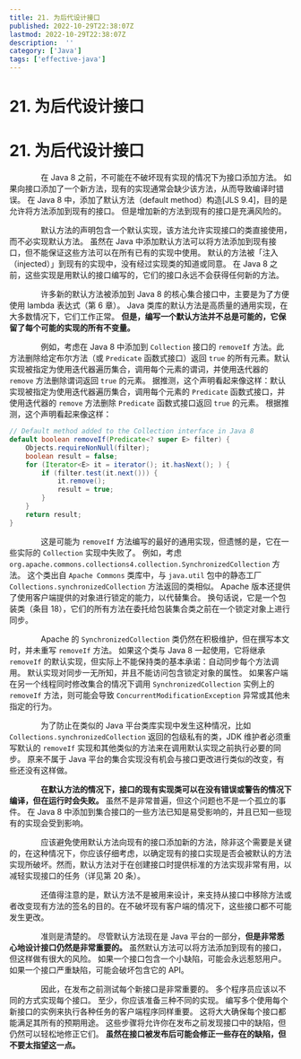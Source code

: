 ```yaml
---
title: 21. 为后代设计接口
published: 2022-10-29T22:38:07Z
lastmod: 2022-10-29T22:38:07Z
description:  ''
category: ['Java']
tags: ['effective-java']
---
```

# 21. 为后代设计接口

# 21. 为后代设计接口

　　　　在 Java 8 之前，不可能在不破坏现有实现的情况下为接口添加方法。 如果向接口添加了一个新方法，现有的实现通常会缺少该方法，从而导致编译时错误。 在 Java 8 中，添加了默认方法（default method）构造[JLS 9.4]，目的是允许将方法添加到现有的接口。 但是增加新的方法到现有的接口是充满风险的。

　　　　默认方法的声明包含一个默认实现，该方法允许实现接口的类直接使用，而不必实现默认方法。 虽然在 Java 中添加默认方法可以将方法添加到现有接口，但不能保证这些方法可以在所有已有的实现中使用。 默认的方法被「注入（injected）」到现有的实现中，没有经过实现类的知道或同意。 在 Java 8 之前，这些实现是用默认的接口编写的，它们的接口永远不会获得任何新的方法。

　　　　许多新的默认方法被添加到 Java 8 的核心集合接口中，主要是为了方便使用 lambda 表达式（第 6 章）。 Java 类库的默认方法是高质量的通用实现，在大多数情况下，它们工作正常。 **但是，编写一个默认方法并不总是可能的，它保留了每个可能的实现的所有不变量。**

　　　　例如，考虑在 Java 8 中添加到 `Collection` 接口的 `removeIf` 方法。此方法删除给定布尔方法（或 `Predicate` 函数式接口）返回 `true` 的所有元素。默认实现被指定为使用迭代器遍历集合，调用每个元素的谓词，并使用迭代器的 `remove` 方法删除谓词返回 `true` 的元素。 据推测，这个声明看起来像这样：默认实现被指定为使用迭代器遍历集合，调用每个元素的 `Predicate` 函数式接口，并使用迭代器的 `remove` 方法删除 `Predicate` 函数式接口返回 `true` 的元素。 根据推测，这个声明看起来像这样：

```java
// Default method added to the Collection interface in Java 8
default boolean removeIf(Predicate<? super E> filter) {
    Objects.requireNonNull(filter);
    boolean result = false;
    for (Iterator<E> it = iterator(); it.hasNext(); ) {
        if (filter.test(it.next())) {
            it.remove();
            result = true;
        }
    }
    return result;
}
```

　　　　这是可能为 `removeIf` 方法编写的最好的通用实现，但遗憾的是，它在一些实际的 `Collection` 实现中失败了。 例如，考虑 `org.apache.commons.collections4.collection.SynchronizedCollection` 方法。 这个类出自 `Apache Commons` 类库中，与 `java.util` 包中的静态工厂 `Collections.synchronizedCollection` 方法返回的类相似。 Apache 版本还提供了使用客户端提供的对象进行锁定的能力，以代替集合。 换句话说，它是一个包装类（条目 18），它们的所有方法在委托给包装集合类之前在一个锁定对象上进行同步。

　　　　Apache 的 `SynchronizedCollection` 类仍然在积极维护，但在撰写本文时，并未重写 `removeIf` 方法。 如果这个类与 Java 8 一起使用，它将继承 `removeIf` 的默认实现，但实际上不能保持类的基本承诺：自动同步每个方法调用。 默认实现对同步一无所知，并且不能访问包含锁定对象的属性。 如果客户端在另一个线程同时修改集合的情况下调用 `SynchronizedCollection` 实例上的 `removeIf` 方法，则可能会导致 `ConcurrentModificationException` 异常或其他未指定的行为。

　　　　为了防止在类似的 Java 平台类库实现中发生这种情况，比如 `Collections.synchronizedCollection` 返回的包级私有的类，JDK 维护者必须重写默认的 `removeIf` 实现和其他类似的方法来在调用默认实现之前执行必要的同步。 原来不属于 Java 平台的集合实现没有机会与接口更改进行类似的改变，有些还没有这样做。

　　　　**在默认方法的情况下，接口的现有实现类可以在没有错误或警告的情况下编译，但在运行时会失败。**  虽然不是非常普遍，但这个问题也不是一个孤立的事件。 在 Java 8 中添加到集合接口的一些方法已知是易受影响的，并且已知一些现有的实现会受到影响。

　　　　应该避免使用默认方法向现有的接口添加新的方法，除非这个需要是关键的，在这种情况下，你应该仔细考虑，以确定现有的接口实现是否会被默认的方法实现所破坏。然而，默认方法对于在创建接口时提供标准的方法实现非常有用，以减轻实现接口的任务（详见第 20 条）。

　　　　还值得注意的是，默认方法不是被用来设计，来支持从接口中移除方法或者改变现有方法的签名的目的。在不破坏现有客户端的情况下，这些接口都不可能发生更改。

　　　　准则是清楚的。 尽管默认方法现在是 Java 平台的一部分，**但是非常悉心地设计接口仍然是非常重要的。**  虽然默认方法可以将方法添加到现有的接口，但这样做有很大的风险。 如果一个接口包含一个小缺陷，可能会永远惹怒用户。 如果一个接口严重缺陷，可能会破坏包含它的 API。

　　　　因此，在发布之前测试每个新接口是非常重要的。 多个程序员应该以不同的方式实现每个接口。 至少，你应该准备三种不同的实现。 编写多个使用每个新接口的实例来执行各种任务的客户端程序同样重要。 这将大大确保每个接口都能满足其所有的预期用途。 这些步骤将允许你在发布之前发现接口中的缺陷，但仍然可以轻松地修正它们。  **虽然在接口被发布后可能会修正一些存在的缺陷，但不要太指望这一点。**
